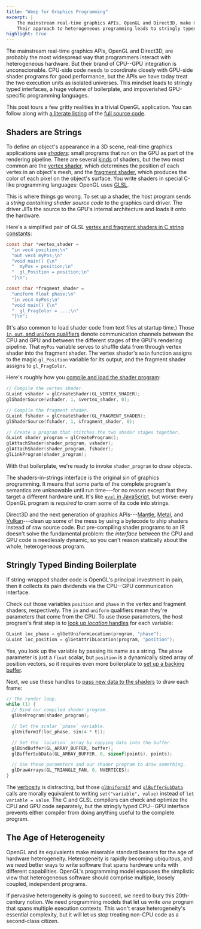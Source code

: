```yaml
---
title: "Weep for Graphics Programming"
excerpt: |
    The mainstream real-time graphics APIs, OpenGL and Direct3D, make miserable standard bearers for the age of hardware heterogeneity.
    Their approach to heterogeneous programming leads to stringly typed interfaces, a huge volume of boilerplate, and impoverished GPU-specific programming languages.
highlight: true
---
```

The mainstream real-time graphics APIs, OpenGL and Direct3D, are probably the most widespread way that programmers interact with heterogeneous hardware.
But their brand of CPU--GPU integration is unconscionable.
CPU-side code needs to coordinate closely with GPU-side shader programs for good performance, but the APIs we have today treat the two execution units as isolated universes.
This mindset leads to stringly typed interfaces, a huge volume of boilerplate, and impoverished GPU-specific programming languages.

This post tours a few gritty realities in a trivial OpenGL application.
You can follow along with [a literate listing][tinygl-rendered] of the [full source code][tinygl].

[tinygl-rendered]: http://adriansampson.net/doc/tinygl/
[tinygl]: https://github.com/sampsyo/tinygl/blob/master/tinygl.c


## Shaders are Strings

To define an object's appearance in a 3D scene, real-time graphics applications use *[shaders][shader]:* small programs that run on the GPU as part of the rendering pipeline.
There are several [kinds][shader kinds] of shaders, but the two most common are the [vertex shader][vtx], which determines the position of each vertex in an object's mesh, and the [fragment shader][frag], which produces the color of each pixel on the object's surface.
You write shaders in special C-like programming languages: OpenGL uses [GLSL][].

This is where things go wrong. To set up a shader, the host program sends a *string containing shader source code* to the graphics card driver.
The driver JITs the source to the GPU's internal architecture and loads it onto the hardware.

Here's a simplified pair of GLSL [vertex and fragment shaders in C string constants][tgl-shaders]:

```c
const char *vertex_shader =
  "in vec4 position;\n"
  "out vec4 myPos;\n"
  "void main() {\n"
  "  myPos = position;\n"
  "  gl_Position = position;\n"
  "}\n";

const char *fragment_shader =
  "uniform float phase;\n"
  "in vec4 myPos;\n"
  "void main() {\n"
  "  gl_FragColor = ...;\n"
  "}\n";
```

(It's also common to load shader code from text files at startup time.)
Those [`in`, `out`, and `uniform` qualifiers][qualifiers] denote communication channels between the CPU and GPU and between the different stages of the GPU's rendering pipeline.
That `myPos` variable serves to shuffle data from through vertex shader into the fragment shader.
The vertex shader's `main` function assigns to the magic `gl_Position` variable for its output, and the fragment shader assigns to `gl_FragColor`.

Here's roughly how you [compile and load the shader program][tgl-compile]:

```c
// Compile the vertex shader.
GLuint vshader = glCreateShader(GL_VERTEX_SHADER);
glShaderSource(vshader, 1, &vertex_shader, 0);

// Compile the fragment shader.
GLuint fshader = glCreateShader(GL_FRAGMENT_SHADER);
glShaderSource(fshader, 1, &fragment_shader, 0);

// Create a program that stitches the two shader stages together.
GLuint shader_program = glCreateProgram();
glAttachShader(shader_program, vshader);
glAttachShader(shader_program, fshader);
glLinkProgram(shader_program);
```

With that boilerplate, we're ready to invoke `shader_program` to draw objects.

The shaders-in-strings interface is the original sin of graphics programming.
It means that some parts of the complete program's semantics are unknowable until run time---for no reason except that they target a different hardware unit.
It's like [`eval` in JavaScript][eval], but worse: every OpenGL program is *required* to cram some of its code into strings.

Direct3D and the next generation of graphics APIs---[Mantle][], [Metal][], and [Vulkan][]---clean up some of the mess by using a bytecode to ship shaders instead of raw source code.
But pre-compiling shader programs to an IR doesn't solve the fundamental problem:
the *interface* between the CPU and GPU code is needlessly dynamic, so you can't reason statically about the whole, heterogeneous program.

[glsl]: https://www.opengl.org/documentation/glsl/
[shader]: https://en.wikipedia.org/wiki/Shader
[hlsl]: https://msdn.microsoft.com/en-us/library/windows/desktop/bb509561(v=vs.85).aspx
[eval]: https://developer.mozilla.org/en-US/docs/Web/JavaScript/Reference/Global_Objects/eval
[vtx]: https://www.opengl.org/wiki/Vertex_Shader
[frag]: https://www.opengl.org/wiki/Fragment_Shader
[qualifiers]: https://www.opengl.org/wiki/Type_Qualifier_(GLSL)
[vulkan]: https://www.khronos.org/vulkan/
[mantle]: http://www.amd.com/en-us/innovations/software-technologies/technologies-gaming/mantle
[metal]: https://developer.apple.com/metal/
[shader kinds]: https://en.wikipedia.org/wiki/Shader#Types

[tgl-shaders]: http://sampsyo.github.io/tinygl/#section-7
[tgl-compile]: http://sampsyo.github.io/tinygl/#section-18


## Stringly Typed Binding Boilerplate

If string-wrapped shader code is OpenGL's principal investment in pain,
then it collects its pain dividends via the CPU--GPU communication interface.

Check out those variables `position` and `phase` in the vertex and fragment shaders, respectively.
The `in` and `uniform` qualifiers mean they're parameters that come from the CPU.
To use those parameters, the host program's first step is to [look up *location* handles][tgl-locs] for each variable:

```c
GLuint loc_phase = glGetUniformLocation(program, "phase");
GLuint loc_position = glGetAttribLocation(program, "position");
```

Yes, you look up the variable by passing its name as a string.
The `phase` parameter is just a `float` scalar, but `position` is a dynamically sized array of position vectors, so it requires even more boilerplate to [set up a backing buffer][tgl-buffer].

Next, we use these handles to [pass new data to the shaders][tgl-pass] to draw each frame:

```c
// The render loop.
while (1) {
  // Bind our compiled shader program.
  glUseProgram(shader_program);

  // Set the scalar `phase` variable.
  glUniform1f(loc_phase, sin(4 * t));

  // Set the `location` array by copying data into the buffer.
  glBindBuffer(GL_ARRAY_BUFFER, buffer);
  glBufferSubData(GL_ARRAY_BUFFER, 0, sizeof(points), points);

  // Use these parameters and our shader program to draw something.
  glDrawArrays(GL_TRIANGLE_FAN, 0, NVERTICES);
}
```

The [verbosity][tgl-pass] is distracting, but those [`glUniform1f`][glUniform] and [`glBufferSubData`][glBufferSubData] calls are morally equivalent to
writing `set("variable", value)` instead of `let variable = value`.
The C and GLSL compilers can check and optimize the CPU and GPU code separately,
but the stringly typed CPU--GPU interface prevents either compiler from doing anything useful to the complete program.

[tgl-locs]: http://sampsyo.github.io/tinygl/#section-28
[tgl-buffer]: http://sampsyo.github.io/tinygl/#section-34
[tgl-pass]: http://sampsyo.github.io/tinygl/#section-42
[glBufferSubData]: https://www.opengl.org/sdk/docs/man2/xhtml/glBufferSubData.xml
[glUniform]: https://www.khronos.org/opengles/sdk/docs/man/xhtml/glUniform.xml


## The Age of Heterogeneity

OpenGL and its equivalents make miserable standard bearers for the age of hardware heterogeneity.
Heterogeneity is rapidly becoming ubiquitous, and we need better ways to write software that spans hardware units with different capabilities.
OpenGL's programming model espouses the simplistic view that heterogeneous software should comprise multiple, loosely coupled, independent programs.

If pervasive heterogeneity is going to succeed, we need to bury this 20th-century notion. We need programming models that let us write *one* program that spans multiple execution contexts.
This won't erase heterogeneity's essential complexity, but it will let us stop treating non-CPU code as a second-class citizen.

